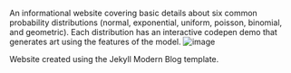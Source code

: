 An informational website covering basic details about six common probability distributions (normal, exponential, uniform, poisson, binomial, and geometric). Each distribution has an interactive codepen demo that generates art using the features of the model.
![image](https://user-images.githubusercontent.com/71671264/188297015-5323f2d9-f0dc-43b6-9eb3-c2bfabee2def.png)

Website created using the Jekyll Modern Blog template.


